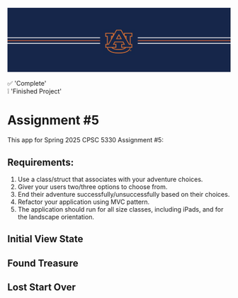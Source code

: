 ![alt text](https://github.com/dsample001/CPSC5330-Assignment-5/blob/main/Docs/banner_au.png?raw=true)


:white_check_mark: 'Complete' <br/>
:grey_exclamation: 'Finished Project'

# Assignment #5
This app for Spring 2025 CPSC 5330 Assignment #5: 

## Requirements:
1. Use a class/struct that associates with your adventure choices.
2. Giver your users two/three options to choose from.
3. End their adventure successfully/unsuccessfully based on their choices.
4. Refactor your application using MVC pattern.
5. The application should run for all size classes, including iPads, and for the landscape orientation.

## Initial View State



## Found Treasure



## Lost Start Over


